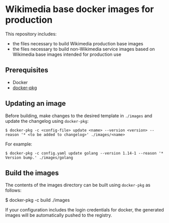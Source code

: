 Wikimedia base docker images for production
===========================================

This repository includes:
 * the files necessary to build Wikimedia production base images
 * the files necessary to build non-Wikimedia service images
   based on Wikimedia base images intended for production use

Prerequisites
-------------
 * Docker
 * [docker-pkg](https://gerrit.wikimedia.org/r/admin/projects/operations/docker-images/docker-pkg)

Updating an image
-----------------

Before building, make changes to the desired template in `./images` and update
the changelog using `docker-pkg`:

    $ docker-pkg -c <config-file> update <name> --version <version> --reason '* <to be added to changelog>' ./images/<name>

For example:

    $ docker-pkg -c config.yaml update golang --version 1.14-1 --reason '* Version bump.' ./images/golang

Build the images
----------------

The contents of the images directory can be built using `docker-pkg` as follows:

   $ docker-pkg -c <config-file> build ./images

If your configuration includes the login credentials for docker, the generated
images will be automatically pushed to the registry.
